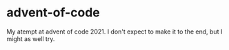 # advent-of-code
My atempt at advent of code 2021. I don't expect to make it to the end, but I might as well try. 
